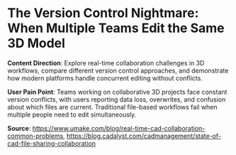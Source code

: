 # The Version Control Nightmare: When Multiple Teams Edit the Same 3D Model

**Content Direction**: Explore real-time collaboration challenges in 3D workflows, compare different version control approaches, and demonstrate how modern platforms handle concurrent editing without conflicts.

**User Pain Point**: Teams working on collaborative 3D projects face constant version conflicts, with users reporting data loss, overwrites, and confusion about which files are current. Traditional file-based workflows fail when multiple people need to edit simultaneously.

**Source**: https://www.umake.com/blog/real-time-cad-collaboration-common-problems, https://blog.cadalyst.com/cadmanagement/state-of-cad-file-sharing-collaboration
